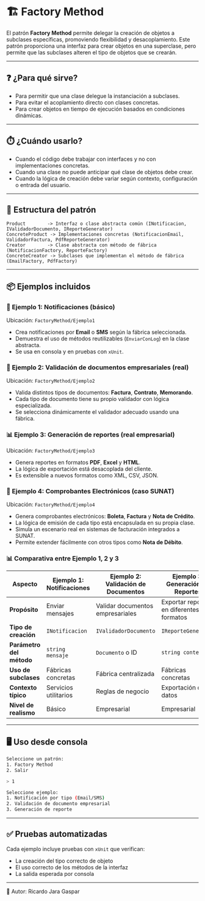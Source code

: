 # 🏗️ Factory Method

El patrón **Factory Method** permite delegar la creación de objetos a subclases específicas, promoviendo flexibilidad y desacoplamiento. Este patrón proporciona una interfaz para crear objetos en una superclase, pero permite que las subclases alteren el tipo de objetos que se crearán.

---

## ❓ ¿Para qué sirve?
- Para permitir que una clase delegue la instanciación a subclases.
- Para evitar el acoplamiento directo con clases concretas.
- Para crear objetos en tiempo de ejecución basados en condiciones dinámicas.

---

## ⏱️ ¿Cuándo usarlo?
- Cuando el código debe trabajar con interfaces y no con implementaciones concretas.
- Cuando una clase no puede anticipar qué clase de objetos debe crear.
- Cuando la lógica de creación debe variar según contexto, configuración o entrada del usuario.

---

## 📁 Estructura del patrón

```
Product        -> Interfaz o clase abstracta común (INotificacion, IValidadorDocumento, IReporteGenerator)
ConcreteProduct -> Implementaciones concretas (NotificacionEmail, ValidadorFactura, PdfReporteGenerator)
Creator        -> Clase abstracta con método de fábrica (NotificacionFactory, ReporteFactory)
ConcreteCreator -> Subclases que implementan el método de fábrica (EmailFactory, PdfFactory)
```

---

## 📦 Ejemplos incluidos

### 🧪 Ejemplo 1: Notificaciones (básico)
Ubicación: `FactoryMethod/Ejemplo1`

- Crea notificaciones por **Email** o **SMS** según la fábrica seleccionada.
- Demuestra el uso de métodos reutilizables (`EnviarConLog`) en la clase abstracta.
- Se usa en consola y en pruebas con `xUnit`.

### 🏢 Ejemplo 2: Validación de documentos empresariales (real)
Ubicación: `FactoryMethod/Ejemplo2`

- Valida distintos tipos de documentos: **Factura**, **Contrato**, **Memorando**.
- Cada tipo de documento tiene su propio validador con lógica especializada.
- Se selecciona dinámicamente el validador adecuado usando una fábrica.

### 📊 Ejemplo 3: Generación de reportes (real empresarial)
Ubicación: `FactoryMethod/Ejemplo3`

- Genera reportes en formatos **PDF**, **Excel** y **HTML**.
- La lógica de exportación está desacoplada del cliente.
- Es extensible a nuevos formatos como XML, CSV, JSON.

### 🧾 Ejemplo 4: Comprobantes Electrónicos (caso SUNAT)
Ubicación: `FactoryMethod/Ejemplo4`

- Genera comprobantes electrónicos: **Boleta**, **Factura** y **Nota de Crédito**.
- La lógica de emisión de cada tipo está encapsulada en su propia clase.
- Simula un escenario real en sistemas de facturación integrados a SUNAT.
- Permite extender fácilmente con otros tipos como **Nota de Débito**.

### 📊 Comparativa entre Ejemplo 1, 2 y 3

| Aspecto                      | Ejemplo 1: Notificaciones | Ejemplo 2: Validación de Documentos | Ejemplo 3: Generación de Reportes |
|-----------------------------|----------------------------|--------------------------------------|-----------------------------------|
| **Propósito**               | Enviar mensajes            | Validar documentos empresariales     | Exportar reportes en diferentes formatos |
| **Tipo de creación**        | `INotificacion`            | `IValidadorDocumento`               | `IReporteGenerator`              |
| **Parámetro del método**    | `string mensaje`           | `Documento` o ID                    | `string contenido`               |
| **Uso de subclases**        | Fábricas concretas         | Fábrica centralizada                | Fábricas concretas               |
| **Contexto típico**         | Servicios utilitarios      | Reglas de negocio                   | Exportación de datos             |
| **Nivel de realismo**       | Básico                     | Empresarial                         | Empresarial                      |

---

## 🖥️ Uso desde consola

```bash
Seleccione un patrón:
1. Factory Method
2. Salir

> 1

Seleccione ejemplo:
1. Notificación por tipo (Email/SMS)
2. Validación de documento empresarial
3. Generación de reporte
```

---

## ✅ Pruebas automatizadas

Cada ejemplo incluye pruebas con `xUnit` que verifican:
- La creación del tipo correcto de objeto
- El uso correcto de los métodos de la interfaz
- La salida esperada por consola

---

📗 Autor: Ricardo Jara Gaspar
